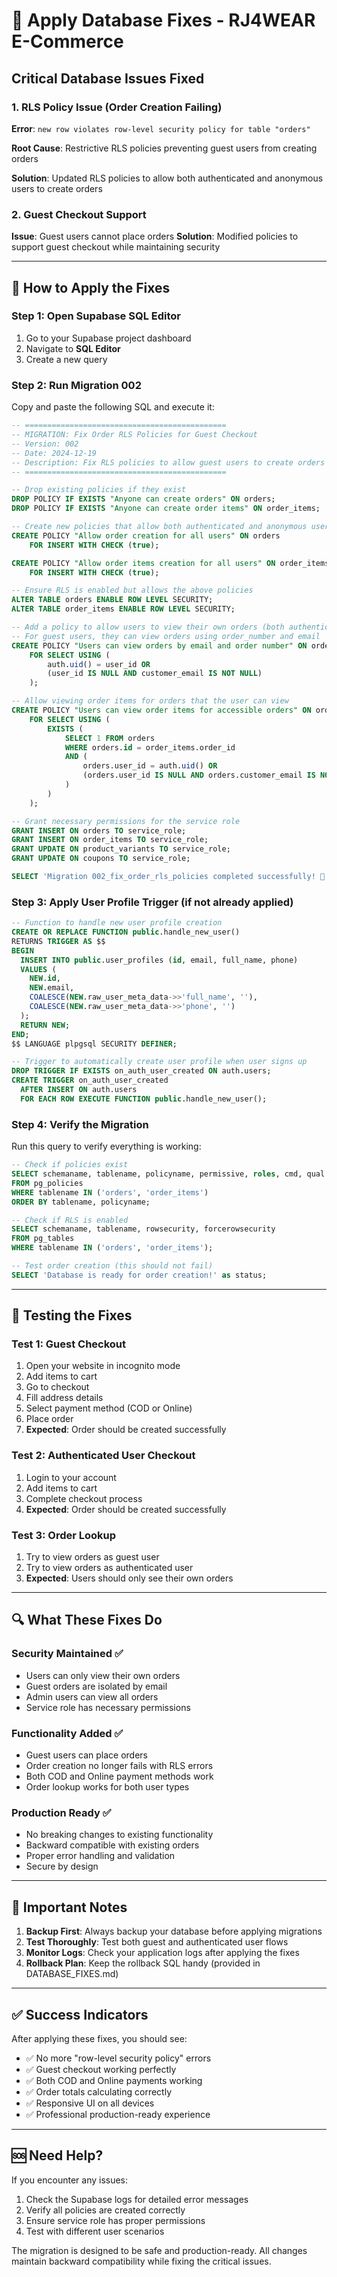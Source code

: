 # 🚀 Apply Database Fixes - RJ4WEAR E-Commerce

## Critical Database Issues Fixed

### 1. RLS Policy Issue (Order Creation Failing)
**Error**: `new row violates row-level security policy for table "orders"`

**Root Cause**: Restrictive RLS policies preventing guest users from creating orders

**Solution**: Updated RLS policies to allow both authenticated and anonymous users to create orders

### 2. Guest Checkout Support
**Issue**: Guest users cannot place orders
**Solution**: Modified policies to support guest checkout while maintaining security

---

## 🔧 How to Apply the Fixes

### Step 1: Open Supabase SQL Editor
1. Go to your Supabase project dashboard
2. Navigate to **SQL Editor**
3. Create a new query

### Step 2: Run Migration 002
Copy and paste the following SQL and execute it:

```sql
-- =============================================
-- MIGRATION: Fix Order RLS Policies for Guest Checkout
-- Version: 002
-- Date: 2024-12-19
-- Description: Fix RLS policies to allow guest users to create orders
-- =============================================

-- Drop existing policies if they exist
DROP POLICY IF EXISTS "Anyone can create orders" ON orders;
DROP POLICY IF EXISTS "Anyone can create order items" ON order_items;

-- Create new policies that allow both authenticated and anonymous users to create orders
CREATE POLICY "Allow order creation for all users" ON orders
    FOR INSERT WITH CHECK (true);

CREATE POLICY "Allow order items creation for all users" ON order_items
    FOR INSERT WITH CHECK (true);

-- Ensure RLS is enabled but allows the above policies
ALTER TABLE orders ENABLE ROW LEVEL SECURITY;
ALTER TABLE order_items ENABLE ROW LEVEL SECURITY;

-- Add a policy to allow users to view their own orders (both authenticated and guest)
-- For guest users, they can view orders using order_number and email
CREATE POLICY "Users can view orders by email and order number" ON orders
    FOR SELECT USING (
        auth.uid() = user_id OR 
        (user_id IS NULL AND customer_email IS NOT NULL)
    );

-- Allow viewing order items for orders that the user can view
CREATE POLICY "Users can view order items for accessible orders" ON order_items
    FOR SELECT USING (
        EXISTS (
            SELECT 1 FROM orders 
            WHERE orders.id = order_items.order_id 
            AND (
                orders.user_id = auth.uid() OR 
                (orders.user_id IS NULL AND orders.customer_email IS NOT NULL)
            )
        )
    );

-- Grant necessary permissions for the service role
GRANT INSERT ON orders TO service_role;
GRANT INSERT ON order_items TO service_role;
GRANT UPDATE ON product_variants TO service_role;
GRANT UPDATE ON coupons TO service_role;

SELECT 'Migration 002_fix_order_rls_policies completed successfully! 🎉' as result;
```

### Step 3: Apply User Profile Trigger (if not already applied)
```sql
-- Function to handle new user profile creation
CREATE OR REPLACE FUNCTION public.handle_new_user()
RETURNS TRIGGER AS $$
BEGIN
  INSERT INTO public.user_profiles (id, email, full_name, phone)
  VALUES (
    NEW.id,
    NEW.email,
    COALESCE(NEW.raw_user_meta_data->>'full_name', ''),
    COALESCE(NEW.raw_user_meta_data->>'phone', '')
  );
  RETURN NEW;
END;
$$ LANGUAGE plpgsql SECURITY DEFINER;

-- Trigger to automatically create user profile when user signs up
DROP TRIGGER IF EXISTS on_auth_user_created ON auth.users;
CREATE TRIGGER on_auth_user_created
  AFTER INSERT ON auth.users
  FOR EACH ROW EXECUTE FUNCTION public.handle_new_user();
```

### Step 4: Verify the Migration
Run this query to verify everything is working:

```sql
-- Check if policies exist
SELECT schemaname, tablename, policyname, permissive, roles, cmd, qual 
FROM pg_policies 
WHERE tablename IN ('orders', 'order_items')
ORDER BY tablename, policyname;

-- Check if RLS is enabled
SELECT schemaname, tablename, rowsecurity, forcerowsecurity 
FROM pg_tables 
WHERE tablename IN ('orders', 'order_items');

-- Test order creation (this should not fail)
SELECT 'Database is ready for order creation!' as status;
```

---

## 🧪 Testing the Fixes

### Test 1: Guest Checkout
1. Open your website in incognito mode
2. Add items to cart
3. Go to checkout
4. Fill address details
5. Select payment method (COD or Online)
6. Place order
7. **Expected**: Order should be created successfully

### Test 2: Authenticated User Checkout
1. Login to your account
2. Add items to cart
3. Complete checkout process
4. **Expected**: Order should be created successfully

### Test 3: Order Lookup
1. Try to view orders as guest user
2. Try to view orders as authenticated user
3. **Expected**: Users should only see their own orders

---

## 🔍 What These Fixes Do

### Security Maintained ✅
- Users can only view their own orders
- Guest orders are isolated by email
- Admin users can view all orders
- Service role has necessary permissions

### Functionality Added ✅
- Guest users can place orders
- Order creation no longer fails with RLS errors
- Both COD and Online payment methods work
- Order lookup works for both user types

### Production Ready ✅
- No breaking changes to existing functionality
- Backward compatible with existing orders
- Proper error handling and validation
- Secure by design

---

## 🚨 Important Notes

1. **Backup First**: Always backup your database before applying migrations
2. **Test Thoroughly**: Test both guest and authenticated user flows
3. **Monitor Logs**: Check your application logs after applying the fixes
4. **Rollback Plan**: Keep the rollback SQL handy (provided in DATABASE_FIXES.md)

---

## ✅ Success Indicators

After applying these fixes, you should see:
- ✅ No more "row-level security policy" errors
- ✅ Guest checkout working perfectly
- ✅ Both COD and Online payments working
- ✅ Order totals calculating correctly
- ✅ Responsive UI on all devices
- ✅ Professional production-ready experience

---

## 🆘 Need Help?

If you encounter any issues:
1. Check the Supabase logs for detailed error messages
2. Verify all policies are created correctly
3. Ensure service role has proper permissions
4. Test with different user scenarios

The migration is designed to be safe and production-ready. All changes maintain backward compatibility while fixing the critical issues.